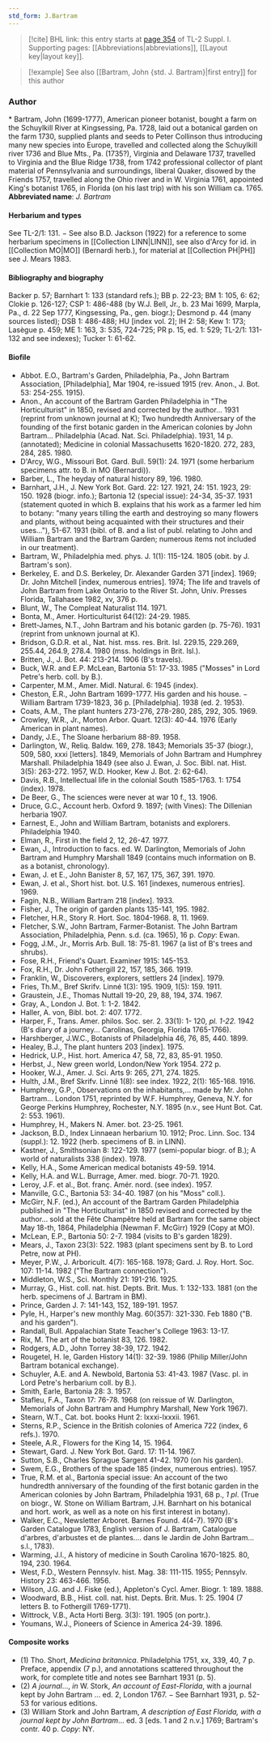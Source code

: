 ```yaml
---
std_form: J.Bartram
---
```


> [!cite] BHL link: this entry starts at [page 354](https://www.biodiversitylibrary.org/page/33265081) of TL-2 Suppl. I.
> Supporting pages: [[Abbreviations|abbreviations]], [[Layout key|layout key]].

> [!example] See also [[Bartram, John {std. J. Bartram}|first entry]] for this author

### Author

\* Bartram, John (1699-1777), American pioneer botanist, bought a farm on the Schuylkill River at Kingsessing, Pa. 1728, laid out a botanical garden on the farm 1730, supplied plants and seeds to Peter Collinson thus introducing many new species into Europe, travelled and collected along the Schuylkill river 1736 and Blue Mts., Pa. (1735?), Virginia and Delaware 1737, travelled to Virginia and the Blue Ridge 1738, from 1742 professional collector of plant material of Pennsylvania and surroundings, liberal Quaker, disowed by the Friends 1757, travelled along the Ohio river and in W. Virginia 1761, appointed King's botanist 1765, in Florida (on his last trip) with his son William ca. 1765. 
**Abbreviated name**: *J. Bartram*

#### Herbarium and types

See TL-2/1: 131. − See also B.D. Jackson (1922) for a reference to some herbarium specimens in [[Collection LINN|LINN]], see also d'Arcy for id. in [[Collection MO|MO]] (Bernardi herb.), for material at [[Collection PH|PH]] see J. Mears 1983.

#### Bibliography and biography

Backer p. 57; Barnhart 1: 133 (standard refs.); BB p. 22-23; BM 1: 105, 6: 62; Clokie p. 126-127; CSP 1: 486-488 (by W.J. Bell, Jr., b. 23 Mai 1699, Marpla, Pa., d. 22 Sep 1777, Kingsessing, Pa., gen. biogr.); Desmond p. 44 (many sources listed); DSB 1: 486-488; HU \[index vol. 2\]; IH 2: 58; Kew 1: 173; Lasègue p. 459; ME 1: 163, 3: 535, 724-725; PR p. 15, ed. 1: 529; TL-2/1: 131-132 and see indexes); Tucker 1: 61-62.

#### Biofile

- Abbot. E.O., Bartram's Garden, Philadelphia, Pa., John Bartram Association, \[Philadelphia\], Mar 1904, re-issued 1915 (rev. Anon., J. Bot. 53: 254-255. 1915).
- Anon., An account of the Bartram Garden Philadelphia in "The Horticulturist" in 1850, revised and corrected by the author... 1931 (reprint from unknown journal at K); Two hundredth Anniversary of the founding of the first botanic garden in the American colonies by John Bartram... Philadelphia (Acad. Nat. Sci. Philadelphia). 1931, 14 p. (annotated); Medicine in colonial Massachusetts 1620-1820. 272, 283, 284, 285. 1980.
- D'Arcy, W.G., Missouri Bot. Gard. Bull. 59(1): 24. 1971 (some herbarium specimens attr. to B. in MO (Bernardi)).
- Barber, L., The heyday of natural history 89, 196. 1980.
- Barnhart, J.H., J. New York Bot. Gard. 22: 127. 1921, 24: 151. 1923, 29: 150. 1928 (biogr. info.); Bartonia 12 (special issue): 24-34, 35-37. 1931 (statement quoted in which B. explains that his work as a farmer led him to botany: "many years tilling the earth and destroying so many flowers and plants, without being acquainted with their structures and their uses..."), 51-67. 1931 (bibl. of B. and a list of publ. relating to John and William Bartram and the Bartram Garden; numerous items not included in our treatment).
- Bartram, W., Philadelphia med. phys. J. 1(1): 115-124. 1805 (obit. by J. Bartram's son).
- Berkeley, E. and D.S. Berkeley, Dr. Alexander Garden 371 \[index\]. 1969; Dr. John Mitchell \[index, numerous entries\]. 1974; The life and travels of John Bartram from Lake Ontario to the River St. John, Univ. Presses Florida, Tallahasee 1982, xv, 376 p.
- Blunt, W., The Compleat Naturalist 114. 1971.
- Bonta, M., Amer. Horticulturist 64(12): 24-29. 1985.
- Brett-James, N.T., John Bartram and his botanic garden (p. 75-76). 1931 (reprint from unknown journal at K).
- Bridson, G.D.R. et al., Nat. hist. mss. res. Brit. Isl. 229.15, 229.269, 255.44, 264.9, 278.4. 1980 (mss. holdings in Brit. Isl.).
- Britten, J., J. Bot. 44: 213-214. 1906 (B's travels).
- Buck, W.R. and E.P. McLean, Bartonia 51: 17-33. 1985 ("Mosses" in Lord Petre's herb. coll. by B.).
- Carpenter, M.M., Amer. Midl. Natural. 6: 1945 (index).
- Cheston, E.R., John Bartram 1699-1777. His garden and his house. − William Bartram 1739-1823, 36 p. \[Philadelphia\]. 1938 (ed. 2. 1953).
- Coats, A.M., The plant hunters 273-276, 278-280, 285, 292, 305. 1969.
- Crowley, W.R., Jr., Morton Arbor. Quart. 12(3): 40-44. 1976 (Early American in plant names).
- Dandy, J.E., The Sloane herbarium 88-89. 1958.
- Darlington, W., Reliq. Baldw. 169, 278. 1843; Memorials 35-37 (biogr.), 509, 580, xxxi \[letters\]. 1849, Memorials of John Bartram and Humphrey Marshall. Philadelphia 1849 (see also J. Ewan, J. Soc. Bibl. nat. Hist. 3(5): 263-272. 1957, W.D. Hooker, Kew J. Bot. 2: 62-64).
- Davis, R.B., Intellectual life in the colonial South 1585-1763. 1: 1754 (index). 1978.
- De Beer, G., The sciences were never at war 10 f., 13. 1906.
- Druce, G.C., Account herb. Oxford 9. 1897; (with Vines): The Dillenian herbaria 1907.
- Earnest, E., John and William Bartram, botanists and explorers. Philadelphia 1940.
- Elman, R., First in the field 2, 12, 26-47. 1977.
- Ewan, J., Introduction to facs. ed. W. Darlington, Memorials of John Bartram and Humphry Marshall 1849 (contains much information on B. as a botanist, chronology).
- Ewan, J. et E., John Banister 8, 57, 167, 175, 367, 391. 1970.
- Ewan, J. et al., Short hist. bot. U.S. 161 \[indexes, numerous entries\]. 1969.
- Fagin, N.B., William Bartram 218 \[index\]. 1933.
- Fisher, J., The origin of garden plants 135-141, 195. 1982.
- Fletcher, H.R., Story R. Hort. Soc. 1804-1968. 8, 11. 1969.
- Fletcher, S.W., John Bartram, Farmer-Botanist. The John Bartram Association, Philadelphia, Penn. s.d. (ca. 1965), 16 p. *Copy*: Ewan.
- Fogg, J.M., Jr., Morris Arb. Bull. 18: 75-81. 1967 (a list of B's trees and shrubs).
- Fose, R.H., Friend's Quart. Examiner 1915: 145-153.
- Fox, R.H., Dr. John Fothergill 22, 157, 185, 366. 1919.
- Franklin, W., Discoverers, explorers, settlers 24 \[index\]. 1979.
- Fries, Th.M., Bref Skrifv. Linné 1(3): 195. 1909, 1(5): 159. 1911.
- Graustein, J.E., Thomas Nuttall 19-20, 29, 88, 194, 374. 1967.
- Gray, A., London J. Bot. 1: 1-2. 1842.
- Haller, A. von, Bibl. bot. 2: 407. 1772.
- Harper, F., Trans. Amer. philos. Soc. ser. 2. 33(1): 1- 120, *pl. 1-22.* 1942 (B's diary of a journey... Carolinas, Georgia, Florida 1765-1766).
- Harshberger, J.W.C., Botanists of Philadelphia 46, 76, 85, 440. 1899.
- Healey, B.J., The plant hunters 203 \[index\]. 1975.
- Hedrick, U.P., Hist. hort. America 47, 58, 72, 83, 85-91. 1950.
- Herbst, J., New green world, London/New York 1954. 272 p.
- Hooker, W.J., Amer. J. Sci. Arts 9: 265, 271, 274. 1825.
- Hulth, J.M., Bref Skrifv. Linné 1(8): see index. 1922, 2(1): 165-168. 1916.
- Humphrey, G.P., Observations on the inhabitants,... made by Mr. John Bartram... London 1751, reprinted by W.F. Humphrey, Geneva, N.Y. for George Perkins Humphrey, Rochester, N.Y. 1895 (n.v., see Hunt Bot. Cat. 2: 553. 1961).
- Humphrey, H., Makers N. Amer. bot. 23-25. 1961.
- Jackson, B.D., Index Linnaean herbarium 10. 1912; Proc. Linn. Soc. 134 (suppl.): 12. 1922 (herb. specimens of B. in LINN).
- Kastner, J., Smithsonian 8: 122-129. 1977 (semi-popular biogr. of B.); A world of naturalists 338 (index). 1978.
- Kelly, H.A., Some American medical botanists 49-59. 1914.
- Kelly, H.A. and W.L. Burrage, Amer. med. biogr. 70-71. 1920.
- Leroy, J.F. et al., Bot. franç. Amér. nord. (see index). 1957.
- Manville, G.C., Bartonia 53: 34-40. 1987 (on his "Moss" coll.).
- McGirr, N.F. (ed.), An account of the Bartram Garden Philadelphia published in "The Horticulturist" in 1850 revised and corrected by the author... sold at the Fête Champêtre held at Bartram for the same object May 18-th, 1864, Philadelphia (Newman F. McGirr) 1929 (Copy at MO).
- McLean, E.P., Bartonia 50: 2-7. 1984 (visits to B's garden 1829).
- Mears, J., Taxon 23(3): 522. 1983 (plant specimens sent by B. to Lord Petre, now at PH).
- Meyer, P.W., J. Arboricult. 4(7): 165-168. 1978; Gard. J. Roy. Hort. Soc. 107: 11-14. 1982 ("The Bartram connection").
- Middleton, W.S., Sci. Monthly 21: 191-216. 1925.
- Murray, G., Hist. coll. nat. hist. Depts. Brit. Mus. 1: 132-133. 1881 (on the herb. specimens of J. Bartram in BM).
- Prince, Garden J. 7: 141-143, 152, 189-191. 1957.
- Pyle, H., Harper's new monthly Mag. 60(357): 321-330. Feb 1880 ("B. and his garden").
- Randall, Bull. Appalachian State Teacher's College 1963: 13-17.
- Rix, M. The art of the botanist 83, 126. 1982.
- Rodgers, A.D., John Torrey 38-39, 172. 1942.
- Rougetel, H. le, Garden History 14(1): 32-39. 1986 (Philip Miller/John Bartram botanical exchange).
- Schuyler, A.E. and A. Newbold, Bartonia 53: 41-43. 1987 (Vasc. pl. in Lord Petre's herbarium coll. by B.).
- Smith, Earle, Bartonia 28: 3. 1957.
- Stafleu, F.A., Taxon 17: 76-78. 1968 (on reissue of W. Darlington, Memorials of John Bartram and Humphry Marshall, New York 1967).
- Stearn, W.T., Cat. bot. books Hunt 2: lxxxi-lxxxii. 1961.
- Sterns, R.P., Science in the British colonies of America 722 (index, 6 refs.). 1970.
- Steele, A.R., Flowers for the King 14, 15. 1964.
- Stewart, Gard. J. New York Bot. Gard. 17: 11-14. 1967.
- Sutton, S.B., Charles Sprague Sargent 41-42. 1970 (on his garden).
- Swem, E.G., Brothers of the spade 185 (index, numerous entries). 1957.
- True, R.M. et al., Bartonia special issue: An account of the two hundredth anniversary of the founding of the first botanic garden in the American colonies by John Bartram, Philadelphia 1931, 68 p., *1 pl*. (True on biogr., W. Stone on William Bartram, J.H. Barnhart on his botanical and hort. work, as well as a note on his first interest in botany).
- Walker, E.C., Newsletter Arboret. Barnes Found. 4(4-7). 1970 (B's Garden Catalogue 1783, English version of J. Bartram, Catalogue d'arbres, d'arbustes et de plantes.... dans le Jardin de John Bartram... s.l., 1783).
- Warming, J.I., A history of medicine in South Carolina 1670-1825. 80, 194, 230. 1964.
- West, F.D., Western Pennsylv. hist. Mag. 38: 111-115. 1955; Pennsylv. History 23: 463-466. 1956.
- Wilson, J.G. and J. Fiske (ed.), Appleton's Cycl. Amer. Biogr. 1: 189. 1888.
- Woodward, B.B., Hist. coll. nat. hist. Depts. Brit. Mus. 1: 25. 1904 (7 letters B. to Fothergill 1769-1771).
- Wittrock, V.B., Acta Horti Berg. 3(3): 191. 1905 (on portr.).
- Youmans, W.J., Pioneers of Science in America 24-39. 1896.

#### Composite works

- (1) Tho. Short, *Medicina britannica*. Philadelphia 1751, xx, 339, 40, 7 p. Preface, appendix (7 p.), and annotations scattered throughout the work, for complete title and notes see Barnhart 1931 (p. 5).
- (2) *A journal*..., *in* W. Stork, *An account of East-Florida*, with a journal kept by John Bartram ... ed. 2, London 1767. − See Barnhart 1931, p. 52-53 for various editions.
- (3) William Stork and John Bartram, *A description of East Florida, with a journal kept by John Bartram*... ed. 3 \[eds. 1 and 2 n.v.\] 1769; Bartram's contr. 40 p. *Copy*: NY.

